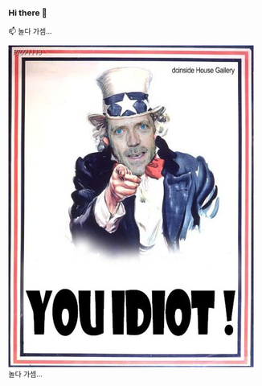 ### Hi there 👋

📫 놀다 가셈...

![You_idot](https://github.com/hongu/hongu/blob/main/IMG_1999.JPG)  놀다 가셈...


<!--
**hongu/hongu** is a ✨ _special_ ✨ repository because its `README.md` (this file) appears on your GitHub profile.

Here are some ideas to get you started:

- 🔭 I’m currently working on ...
- 🌱 I’m currently learning ...
- 👯 I’m looking to collaborate on ...
- 🤔 I’m looking for help with ...
- 💬 Ask me about ...
- 📫 How to reach me: ...
- 😄 Pronouns: ...
- ⚡ Fun fact: ...
-->
